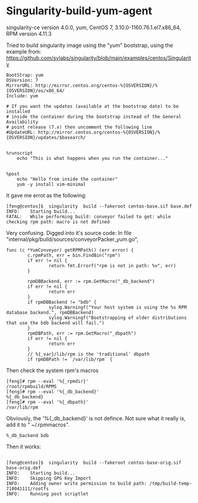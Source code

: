 # Singularity-build-yum-agent
singularity-ce version 4.0.0, yum, CentOS 7, 3.10.0-1160.76.1.el7.x86_64, RPM version 4.11.3

Tried to build singularity image using the "yum" bootstrap, using the example from: 
https://github.com/sylabs/singularity/blob/main/examples/centos/Singularity

```
BootStrap: yum
OSVersion: 7
MirrorURL: http://mirror.centos.org/centos-%{OSVERSION}/%{OSVERSION}/os/x86_64/
Include: yum

# If you want the updates (available at the bootstrap date) to be installed
# inside the container during the bootstrap instead of the General Availability
# point release (7.x) then uncomment the following line
#UpdateURL: http://mirror.centos.org/centos-%{OSVERSION}/%{OSVERSION}/updates/$basearch/


%runscript
    echo "This is what happens when you run the container..."


%post
    echo "Hello from inside the container"
    yum -y install vim-minimal
```

It gave me errot as the following: 

```
[feng@centos]$  singularity  build --fakeroot centos-base.sif base.def
INFO:    Starting build...
FATAL:   While performing build: conveyor failed to get: while checking rpm path: macro is not defined
```

Very confusing. Digged into it's source code: In file "internal/pkg/build/sources/conveyorPacker_yum.go",

```
func (c *YumConveyor) getRPMPath() (err error) {
        c.rpmPath, err = bin.FindBin("rpm")
        if err != nil {
                return fmt.Errorf("rpm is not in path: %v", err)
        }

        rpmDBBackend, err := rpm.GetMacro("_db_backend")
        if err != nil {
                return err
        }
        if rpmDBBackend != "bdb" {
                sylog.Warningf("Your host system is using the %s RPM database backend.", rpmDBBackend)
                sylog.Warningf("Bootstrapping of older distributions that use the bdb backend will fail.")
        }
        rpmDBPath, err := rpm.GetMacro("_dbpath")
        if err != nil {
                return err
        }
        // %{_var}/lib/rpm is the 'traditional' dbpath
        if rpmDBPath != `/var/lib/rpm` {
```
Then check the system rpm's macros

```
[feng]# rpm --eval '%{_rpmdir}'
/root/rpmbuild/RPMS
[feng]# rpm --eval '%{_db_backend}'
%{_db_backend}
[feng]# rpm --eval '%{_dbpath}'
/var/lib/rpm

```

Obviously,  the '%{_db_backend}' is not defince. Not sure what it really is, add it to " ~/.rpmmacros".

```
%_db_backend bdb
```
Then it works:

```

[feng@centos]$  singularity  build --fakeroot centos-base-orig.sif base-orig.def
INFO:    Starting build...
INFO:    Skipping GPG Key Import
INFO:    Adding owner write permission to build path: /tmp/build-temp-718041111/rootfs
INFO:    Running post scriptlet

```

